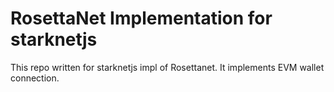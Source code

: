 # RosettaNet Implementation for starknetjs

This repo written for starknetjs impl of Rosettanet. It implements EVM wallet connection.

